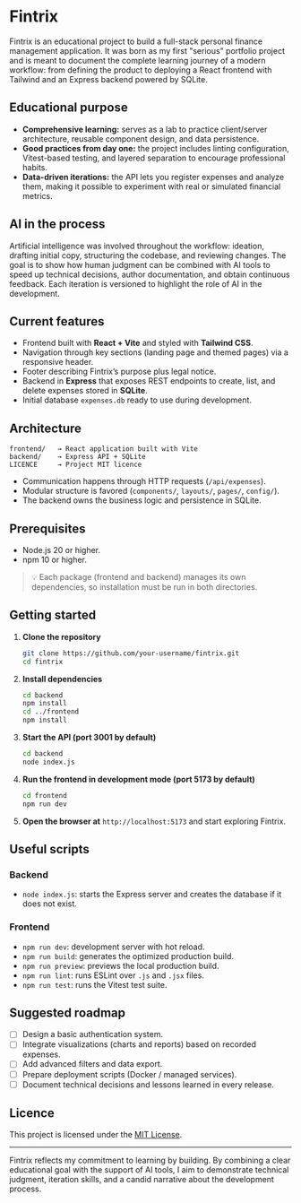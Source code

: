 # Fintrix

Fintrix is an educational project to build a full-stack personal finance management application. It was born as my first "serious" portfolio project and is meant to document the complete learning journey of a modern workflow: from defining the product to deploying a React frontend with Tailwind and an Express backend powered by SQLite.

## Educational purpose

- **Comprehensive learning:** serves as a lab to practice client/server architecture, reusable component design, and data persistence.  
- **Good practices from day one:** the project includes linting configuration, Vitest-based testing, and layered separation to encourage professional habits.  
- **Data-driven iterations:** the API lets you register expenses and analyze them, making it possible to experiment with real or simulated financial metrics.

## AI in the process

Artificial intelligence was involved throughout the workflow: ideation, drafting initial copy, structuring the codebase, and reviewing changes. The goal is to show how human judgment can be combined with AI tools to speed up technical decisions, author documentation, and obtain continuous feedback. Each iteration is versioned to highlight the role of AI in the development.

## Current features

- Frontend built with **React + Vite** and styled with **Tailwind CSS**.  
- Navigation through key sections (landing page and themed pages) via a responsive header.  
- Footer describing Fintrix’s purpose plus legal notice.  
- Backend in **Express** that exposes REST endpoints to create, list, and delete expenses stored in **SQLite**.  
- Initial database `expenses.db` ready to use during development.

## Architecture

```
frontend/   → React application built with Vite
backend/    → Express API + SQLite
LICENCE     → Project MIT licence
```

- Communication happens through HTTP requests (`/api/expenses`).  
- Modular structure is favored (`components/`, `layouts/`, `pages/`, `config/`).  
- The backend owns the business logic and persistence in SQLite.

## Prerequisites

- Node.js 20 or higher.  
- npm 10 or higher.  

> 💡 Each package (frontend and backend) manages its own dependencies, so installation must be run in both directories.

## Getting started

1. **Clone the repository**
   ```bash
   git clone https://github.com/your-username/fintrix.git
   cd fintrix
   ```

2. **Install dependencies**
   ```bash
   cd backend
   npm install
   cd ../frontend
   npm install
   ```

3. **Start the API (port 3001 by default)**
   ```bash
   cd backend
   node index.js
   ```

4. **Run the frontend in development mode (port 5173 by default)**
   ```bash
   cd frontend
   npm run dev
   ```

5. **Open the browser at** `http://localhost:5173` and start exploring Fintrix.

## Useful scripts

### Backend
- `node index.js`: starts the Express server and creates the database if it does not exist.

### Frontend
- `npm run dev`: development server with hot reload.  
- `npm run build`: generates the optimized production build.  
- `npm run preview`: previews the local production build.  
- `npm run lint`: runs ESLint over `.js` and `.jsx` files.  
- `npm run test`: runs the Vitest test suite.

## Suggested roadmap

- [ ] Design a basic authentication system.  
- [ ] Integrate visualizations (charts and reports) based on recorded expenses.  
- [ ] Add advanced filters and data export.  
- [ ] Prepare deployment scripts (Docker / managed services).  
- [ ] Document technical decisions and lessons learned in every release.

## Licence

This project is licensed under the [MIT License](./LICENCE).

---

Fintrix reflects my commitment to learning by building. By combining a clear educational goal with the support of AI tools, I aim to demonstrate technical judgment, iteration skills, and a candid narrative about the development process.

